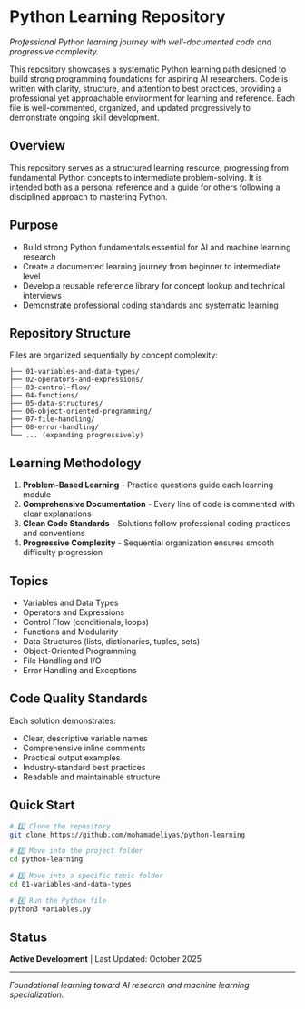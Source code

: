 # Python Learning Repository
*Professional Python learning journey with well-documented code and progressive complexity.*

This repository showcases a systematic Python learning path designed to build strong programming foundations for aspiring AI researchers. Code is written with clarity, structure, and attention to best practices, providing a professional yet approachable environment for learning and reference. Each file is well-commented, organized, and updated progressively to demonstrate ongoing skill development.

## Overview

This repository serves as a structured learning resource, progressing from fundamental Python concepts to intermediate problem-solving. It is intended both as a personal reference and a guide for others following a disciplined approach to mastering Python.

## Purpose

- Build strong Python fundamentals essential for AI and machine learning research
- Create a documented learning journey from beginner to intermediate level
- Develop a reusable reference library for concept lookup and technical interviews
- Demonstrate professional coding standards and systematic learning

## Repository Structure

Files are organized sequentially by concept complexity:
```
├── 01-variables-and-data-types/
├── 02-operators-and-expressions/
├── 03-control-flow/
├── 04-functions/
├── 05-data-structures/
├── 06-object-oriented-programming/
├── 07-file-handling/
├── 08-error-handling/
└── ... (expanding progressively)
```

## Learning Methodology

1. **Problem-Based Learning** - Practice questions guide each learning module
2. **Comprehensive Documentation** - Every line of code is commented with clear explanations
3. **Clean Code Standards** - Solutions follow professional coding practices and conventions
4. **Progressive Complexity** - Sequential organization ensures smooth difficulty progression

## Topics

- Variables and Data Types
- Operators and Expressions
- Control Flow (conditionals, loops)
- Functions and Modularity
- Data Structures (lists, dictionaries, tuples, sets)
- Object-Oriented Programming
- File Handling and I/O
- Error Handling and Exceptions

## Code Quality Standards

Each solution demonstrates:
- Clear, descriptive variable names
- Comprehensive inline comments
- Practical output examples
- Industry-standard best practices
- Readable and maintainable structure

## Quick Start

```bash
# 1️⃣ Clone the repository
git clone https://github.com/mohamadeliyas/python-learning

# 2️⃣ Move into the project folder
cd python-learning

# 3️⃣ Move into a specific topic folder
cd 01-variables-and-data-types

# 4️⃣ Run the Python file
python3 variables.py
```

## Status

**Active Development** | Last Updated: October 2025

---

*Foundational learning toward AI research and machine learning specialization.*
